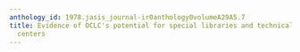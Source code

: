 ```yaml
---
anthology_id: 1978.jasis_journal-ir0anthology0volumeA29A5.7
title: Evidence of OCLC's potential for special libraries and technical information
  centers
---
```

